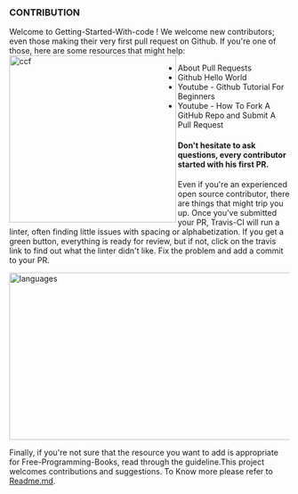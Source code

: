 ### CONTRIBUTION


Welcome to Getting-Started-With-code ! We welcome new contributors; even those making their very first pull request on Github. If you're one of those, here are some resources that might help:
<img alt="ccf" align="left" src="https://microsoft.github.io/CCF/master/_images/ccf.svg" width="300">

  - About Pull Requests
  - Github Hello World
  - Youtube - Github Tutorial For Beginners
  - Youtube - How To Fork A GitHub Repo and Submit A Pull Request
  
#### Don't hesitate to ask questions, every contributor started with his first PR.

Even if you're an experienced open source contributor, there are things that might trip you up. Once you've submitted your PR, Travis-CI will run a linter, often finding little issues with spacing or alphabetization. If you get a green button, everything is ready for review, but if not, click on the travis link to find out what the linter didn't like. Fix the problem and add a commit to your PR.

<img alt="languages" align="center" src="languages.png" height="300" width ="1000">

Finally, if you're not sure that the resource you want to add is appropriate for Free-Programming-Books, read through the guideline.This project welcomes contributions and suggestions.
To Know more please refer to [Readme.md](https://github.com/CH-ND-N/Getting-Started-With-Code/blob/main/README.md).
